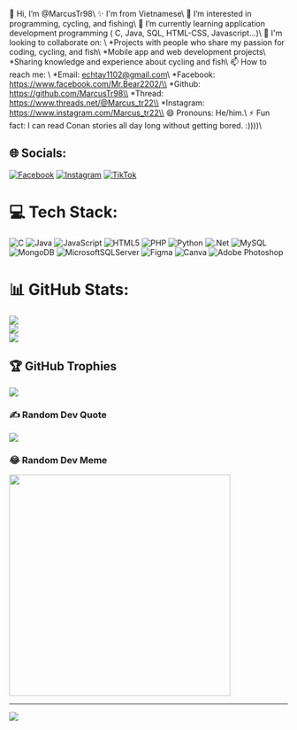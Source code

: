 👋 Hi, I’m @MarcusTr98\\
✨ I'm from Vietnamese\\
👀 I’m interested in programming, cycling, and fishing\\
🌱 I’m currently learning application development programming ( C, Java, SQL, HTML-CSS, Javascript...)\\
💞️ I'm looking to collaborate on: \\
*Projects with people who share my passion for coding, cycling, and fish\\
*Mobile app and web development projects\\
*Sharing knowledge and experience about cycling and fish\\
📫 How to reach me: \\
*Email: echtay1102@gmail.com\\
*Facebook: https://www.facebook.com/Mr.Bear2202/\\
*Github: https://github.com/MarcusTr98\\
*Thread: https://www.threads.net/@Marcus_tr22\\
*Instagram: https://www.instagram.com/Marcus_tr22\\
😄 Pronouns: He/him.\\
⚡ Fun fact: I can read Conan stories all day long without getting bored. :))))\\



## 🌐 Socials:
[![Facebook](https://img.shields.io/badge/Facebook-%231877F2.svg?logo=Facebook&logoColor=white)](https://facebook.com/Mr.Bear2202) [![Instagram](https://img.shields.io/badge/Instagram-%23E4405F.svg?logo=Instagram&logoColor=white)](https://instagram.com/marcus_tr22) [![TikTok](https://img.shields.io/badge/TikTok-%23000000.svg?logo=TikTok&logoColor=white)](https://tiktok.com/@marcustran1998) 

# 💻 Tech Stack:
![C](https://img.shields.io/badge/c-%2300599C.svg?style=flat&logo=c&logoColor=white) ![Java](https://img.shields.io/badge/java-%23ED8B00.svg?style=flat&logo=openjdk&logoColor=white) ![JavaScript](https://img.shields.io/badge/javascript-%23323330.svg?style=flat&logo=javascript&logoColor=%23F7DF1E) ![HTML5](https://img.shields.io/badge/html5-%23E34F26.svg?style=flat&logo=html5&logoColor=white) ![PHP](https://img.shields.io/badge/php-%23777BB4.svg?style=flat&logo=php&logoColor=white) ![Python](https://img.shields.io/badge/python-3670A0?style=flat&logo=python&logoColor=ffdd54) ![.Net](https://img.shields.io/badge/.NET-5C2D91?style=flat&logo=.net&logoColor=white) ![MySQL](https://img.shields.io/badge/mysql-%2300000f.svg?style=flat&logo=mysql&logoColor=white) ![MongoDB](https://img.shields.io/badge/MongoDB-%234ea94b.svg?style=flat&logo=mongodb&logoColor=white) ![MicrosoftSQLServer](https://img.shields.io/badge/Microsoft%20SQL%20Server-CC2927?style=flat&logo=microsoft%20sql%20server&logoColor=white) ![Figma](https://img.shields.io/badge/figma-%23F24E1E.svg?style=flat&logo=figma&logoColor=white) ![Canva](https://img.shields.io/badge/Canva-%2300C4CC.svg?style=flat&logo=Canva&logoColor=white) ![Adobe Photoshop](https://img.shields.io/badge/adobe%20photoshop-%2331A8FF.svg?style=flat&logo=adobe%20photoshop&logoColor=white)
# 📊 GitHub Stats:
![](https://github-readme-stats.vercel.app/api?username=MarcusTr98&theme=dark&hide_border=false&include_all_commits=false&count_private=false)<br/>
![](https://github-readme-streak-stats.herokuapp.com/?user=MarcusTr98&theme=dark&hide_border=false)<br/>
![](https://github-readme-stats.vercel.app/api/top-langs/?username=MarcusTr98&theme=dark&hide_border=false&include_all_commits=false&count_private=false&layout=compact)

## 🏆 GitHub Trophies
![](https://github-profile-trophy.vercel.app/?username=MarcusTr98&theme=gruvbox&no-frame=false&no-bg=false&margin-w=4)

### ✍️ Random Dev Quote
![](https://quotes-github-readme.vercel.app/api?type=horizontal&theme=radical)

### 😂 Random Dev Meme
<img src='https://randommeme-five.vercel.app/' style="height: 400px;"/>

---
[![](https://visitcount.itsvg.in/api?id=MarcusTr98&icon=2&color=1)](https://visitcount.itsvg.in)

<!-- Proudly created with GPRM ( https://gprm.itsvg.in ) -->

